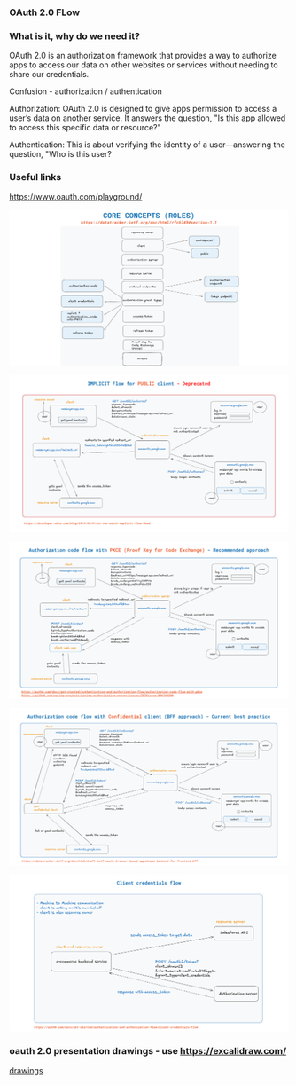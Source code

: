 ### OAuth 2.0 FLow

### What is it, why do we need it?
OAuth 2.0 is an authorization framework that provides a way to authorize apps to access our data on other websites or services
without needing to share our credentials.

Confusion - authorization / authentication

Authorization: OAuth 2.0 is designed to give apps permission to access a user’s data on another service. It answers the question,
"Is this app allowed to access this specific data or resource?"

Authentication: This is about verifying the identity of a user—answering the question, "Who is this user?

### Useful links
https://www.oauth.com/playground/

![core-concepts.svg](docs/core-concepts.svg)

![implicit-flow.svg](docs/implicit-flow.svg)

![authorization-code-flow-pkce.svg](docs/authorization-code-flow-pkce.svg)

![authorization-code-flow-bff.svg](docs/authorization-code-flow-bff.svg)

![client-credentials-flow.svg](docs/client-credentials-flow.svg)

### oauth 2.0 presentation drawings - use https://excalidraw.com/
[drawings](./docs/oauth2.0-18.02.excalidraw)
